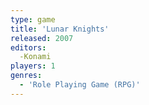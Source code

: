 ```yaml
---
type: game
title: 'Lunar Knights'
released: 2007
editors: 
  -Konami
players: 1
genres:
  - 'Role Playing Game (RPG)'
---
```

